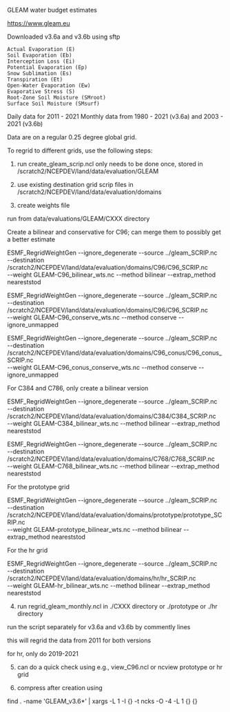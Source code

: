 
GLEAM water budget estimates

https://www.gleam.eu

Downloaded v3.6a and v3.6b using sftp

    Actual Evaporation (E) 
    Soil Evaporation (Eb)  
    Interception Loss (Ei)
    Potential Evaporation (Ep) 
    Snow Sublimation (Es)
    Transpiration (Et)
    Open-Water Evaporation (Ew)
    Evaporative Stress (S)
    Root-Zone Soil Moisture (SMroot)
    Surface Soil Moisture (SMsurf)

Daily data for 2011 - 2021
Monthly data from 1980 - 2021 (v3.6a) and 2003 - 2021 (v3.6b)

Data are on a regular 0.25 degree global grid.

To regrid to different grids, use the following steps:

1. run create_gleam_scrip.ncl
	only needs to be done once, stored in /scratch2/NCEPDEV/land/data/evaluation/GLEAM

2. use existing destination grid scrip files in /scratch2/NCEPDEV/land/data/evaluation/domains

3. create weights file

run from data/evaluations/GLEAM/CXXX directory

Create a bilinear and conservative for C96; can merge them to possibly get a better estimate
	
ESMF_RegridWeightGen --ignore_degenerate --source ../gleam_SCRIP.nc \
       --destination /scratch2/NCEPDEV/land/data/evaluation/domains/C96/C96_SCRIP.nc \
       --weight GLEAM-C96_bilinear_wts.nc --method bilinear --extrap_method neareststod

ESMF_RegridWeightGen --ignore_degenerate --source ../gleam_SCRIP.nc \
       --destination /scratch2/NCEPDEV/land/data/evaluation/domains/C96/C96_SCRIP.nc \
       --weight GLEAM-C96_conserve_wts.nc --method conserve --ignore_unmapped

ESMF_RegridWeightGen --ignore_degenerate --source ../gleam_SCRIP.nc \
       --destination /scratch2/NCEPDEV/land/data/evaluation/domains/C96_conus/C96_conus_SCRIP.nc \
       --weight GLEAM-C96_conus_conserve_wts.nc --method conserve --ignore_unmapped

For C384 and C786, only create a bilinear version
	
ESMF_RegridWeightGen --ignore_degenerate --source ../gleam_SCRIP.nc \
       --destination /scratch2/NCEPDEV/land/data/evaluation/domains/C384/C384_SCRIP.nc \
       --weight GLEAM-C384_bilinear_wts.nc --method bilinear --extrap_method neareststod

ESMF_RegridWeightGen --ignore_degenerate --source ../gleam_SCRIP.nc \
       --destination /scratch2/NCEPDEV/land/data/evaluation/domains/C768/C768_SCRIP.nc \
       --weight GLEAM-C768_bilinear_wts.nc --method bilinear --extrap_method neareststod

For the prototype grid

ESMF_RegridWeightGen --ignore_degenerate --source ../gleam_SCRIP.nc \
       --destination /scratch2/NCEPDEV/land/data/evaluation/domains/prototype/prototype_SCRIP.nc \
       --weight GLEAM-prototype_bilinear_wts.nc --method bilinear --extrap_method neareststod

For the hr grid

ESMF_RegridWeightGen --ignore_degenerate --source ../gleam_SCRIP.nc \
       --destination /scratch2/NCEPDEV/land/data/evaluation/domains/hr/hr_SCRIP.nc \
       --weight GLEAM-hr_bilinear_wts.nc --method bilinear --extrap_method neareststod


4. run regrid_gleam_monthly.ncl in ./CXXX directory or ./prototype or ./hr directory

run the script separately for v3.6a and v3.6b by commently lines

this will regrid the data from 2011 for both versions

for hr, only do 2019-2021

5. can do a quick check using e.g., view_C96.ncl or ncview prototype or hr grid

6. compress after creation using

find . -name 'GLEAM_v3.6*' | xargs -L 1 -I {} -t ncks -O -4 -L 1 {} {}


